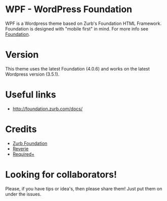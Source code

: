 WPF - WordPress Foundation
==========================
WPF is a Wordpress theme based on Zurb's Foundation HTML Framework. Foundation is designed with "mobile first" in mind. For more info see [Foundation](http://foundation.zurb.com/).

Version
=======
This theme uses the latest Foundation (4.0.6) and works on the latest Wordpress version (3.5.1).

Useful links
=============
* http://foundation.zurb.com/docs/

Credits
=======
* [Zurb Foundation](http://foundation.zurb.com/)
* [Reverie](http://themefortress.com/reverie/)
* [Required+](http://themes.required.ch/)

Looking for collaborators!
==========================
Please, if you have tips or idea's, then please share them! Just put them on under the issues.